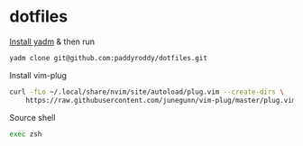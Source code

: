 # dotfiles

[Install yadm](https://yadm.io/docs/install) & then run

```bash
yadm clone git@github.com:paddyroddy/dotfiles.git
```

Install vim-plug

```bash
curl -fLo ~/.local/share/nvim/site/autoload/plug.vim --create-dirs \
    https://raw.githubusercontent.com/junegunn/vim-plug/master/plug.vim
```

Source shell

```bash
exec zsh
```
